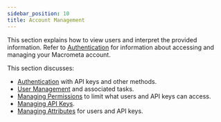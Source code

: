 ```yaml
---
sidebar_position: 10
title: Account Management
---
```


This section explains how to view users and interpret the provided information. Refer to [Authentication](auth/index.md) for information about accessing and managing your Macrometa account.

This section discusses:

- [Authentication](auth/index.md) with API keys and other methods.
- [User Management](users/index.md) and associated tasks.
- [Managing Permissions](permissions/index.md) to limit what users and API keys can access.
- [Managing API Keys](api-keys/index.md).
- [Managing Attributes](attributes/index.md) for users and API keys.
